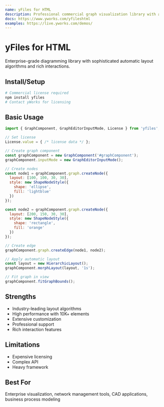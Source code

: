 ```yaml
---
name: yFiles for HTML
description: Professional commercial graph visualization library with automatic layouts
docs: https://www.yworks.com/yfileshtml
examples: https://live.yworks.com/demos/
---
```


# yFiles for HTML

Enterprise-grade diagramming library with sophisticated automatic layout algorithms and rich interactions.

## Install/Setup
```bash
# Commercial license required
npm install yfiles
# Contact yWorks for licensing
```

## Basic Usage
```javascript
import { GraphComponent, GraphEditorInputMode, License } from 'yfiles';

// Set license
License.value = { /* license data */ };

// Create graph component
const graphComponent = new GraphComponent('#graphComponent');
graphComponent.inputMode = new GraphEditorInputMode();

// Create nodes
const node1 = graphComponent.graph.createNode({
  layout: [100, 100, 30, 30],
  style: new ShapeNodeStyle({
    shape: 'ellipse',
    fill: 'lightblue'
  })
});

const node2 = graphComponent.graph.createNode({
  layout: [200, 150, 30, 30],
  style: new ShapeNodeStyle({
    shape: 'rectangle',
    fill: 'orange'
  })
});

// Create edge
graphComponent.graph.createEdge(node1, node2);

// Apply automatic layout
const layout = new HierarchicLayout();
graphComponent.morphLayout(layout, '1s');

// Fit graph in view
graphComponent.fitGraphBounds();
```

## Strengths
- Industry-leading layout algorithms
- High performance with 10K+ elements
- Extensive customization
- Professional support
- Rich interaction features

## Limitations
- Expensive licensing
- Complex API
- Heavy framework

## Best For
Enterprise visualization, network management tools, CAD applications, business process modeling